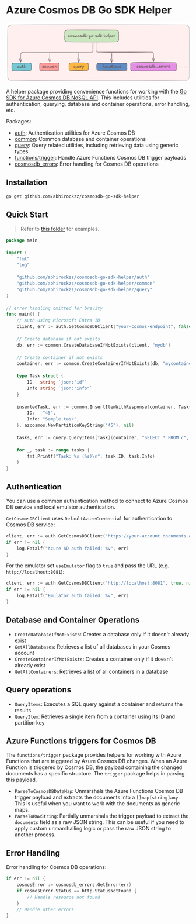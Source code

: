 # Azure Cosmos DB Go SDK Helper

![logo](image.png)

A helper package providing convenience functions for working with the [Go SDK for Azure Cosmos DB NoSQL API](https://learn.microsoft.com/en-us/azure/cosmos-db/nosql/sdk-go). This includes utilities for authentication, querying, database and container operations, error handling, etc.

Packages:

- [auth](auth): Authentication utilities for Azure Cosmos DB
- [common](common): Common database and container operations
- [query](query): Query related utilities, including retrieving data using generic types
- [functions/trigger](functions/trigger): Handle Azure Functions Cosmos DB trigger payloads
- [cosmosdb_errors](cosmosdb_errors): Error handling for Cosmos DB operations

## Installation

```bash
go get github.com/abhirockzz/cosmosdb-go-sdk-helper
```

## Quick Start

> Refer to [this folder](examples) for examples.

```go
package main

import (
    "fmt"
    "log"

    "github.com/abhirockzz/cosmosdb-go-sdk-helper/auth"
    "github.com/abhirockzz/cosmosdb-go-sdk-helper/common"
    "github.com/abhirockzz/cosmosdb-go-sdk-helper/query"
)

// error handling omitted for brevity
func main() {
    // Auth using Microsoft Entra ID
    client, err := auth.GetCosmosDBClient("your-cosmos-endpoint", false, nil)

    // Create database if not exists
    db, err := common.CreateDatabaseIfNotExists(client, "mydb")

    // Create container if not exists
    container, err := common.CreateContainerIfNotExists(db, "mycontainer")
    
    type Task struct {
        ID   string `json:"id"`
        Info string `json:"info"`
    }

    insertedTask, err := common.InsertItemWithResponse(container, Task{
        ID:   "45",
        Info: "Sample task",
    }, azcosmos.NewPartitionKeyString("45"), nil)

    tasks, err := query.QueryItems[Task](container, "SELECT * FROM c", azcosmos.NewPartitionKey(), nil)

    for _, task := range tasks {
        fmt.Printf("Task: %s (%s)\n", task.ID, task.Info)
    }
}
```

## Authentication

You can use a common authentication method to connect to Azure Cosmos DB service and local emulator authentication.

`GetCosmosDBClient` uses `DefaultAzureCredential` for authentication to Cosmos DB service:

```go
client, err := auth.GetCosmosDBClient("https://your-account.documents.azure.com:443", false, nil)
if err != nil {
    log.Fatalf("Azure AD auth failed: %v", err)
}
```

For the emulator set `useEmulator` flag to `true` and pass the URL (e.g. `http://localhost:8081`):

```go
client, err := auth.GetCosmosDBClient("http://localhost:8081", true, nil)
if err != nil {
    log.Fatalf("Emulator auth failed: %v", err)
}
```

## Database and Container Operations

- `CreateDatabaseIfNotExists`: Creates a database only if it doesn't already exist
- `GetAllDatabases`: Retrieves a list of all databases in your Cosmos account
- `CreateContainerIfNotExists`: Creates a container only if it doesn't already exist
- `GetAllContainers`: Retrieves a list of all containers in a database

## Query operations

- `QueryItems`: Executes a SQL query against a container and returns the results
- `QueryItem`: Retrieves a single item from a container using its ID and partition key

## Azure Functions triggers for Cosmos DB

The `functions/trigger` package provides helpers for working with Azure Functions that are triggered by Azure Cosmos DB changes. When an Azure Function is triggered by Cosmos DB, the payload containing the changed documents has a specific structure. The `trigger` package helps in parsing this payload.

- `ParseToCosmosDBDataMap`: Unmarshals the Azure Functions Cosmos DB trigger payload and extracts the documents into a `[]map[string]any`. This is useful when you want to work with the documents as generic maps.
- `ParseToRawString`: Partially unmarshals the trigger payload to extract the `documents` field as a raw JSON string. This can be useful if you need to apply custom unmarshalling logic or pass the raw JSON string to another process.

## Error Handling

Error handling for Cosmos DB operations:

```go
if err != nil {
    cosmosError := cosmosdb_errors.GetError(err)
    if cosmosError.Status == http.StatusNotFound {
        // Handle resource not found
    }
    // Handle other errors
}
```
